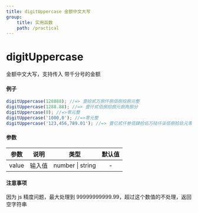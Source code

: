 ```yaml
---
title: digitUppercase 金额中文大写
group:
    title: 实用函数
    path: /practical
---
```


# digitUppercase

金额中文大写，支持传入 带千分号的金额

#### 例子

```ts
digitUppercase(128888); //=> 壹拾贰万捌仟捌佰捌拾捌元整
digitUppercase(1288.88); //=> 壹仟贰佰捌拾捌元捌角捌分
digitUppercase(0); //=>零元整
digitUppercase('1000,0'); //=>零元整
digitUppercase('123,456,789.01'); //=> 壹亿贰仟叁佰肆拾伍万陆仟柒佰捌拾玖元零壹分
```

#### 参数

| 参数  |  说明  |       类型       | 默认值 |
| :---: | :----: | :--------------: | :----: |
| value | 输入值 | number \| string |   -    |

#### 注意事项

因为 js 精度问题，最大处理到 99999999999.99，超过这个数值的不处理，返回空字符串
